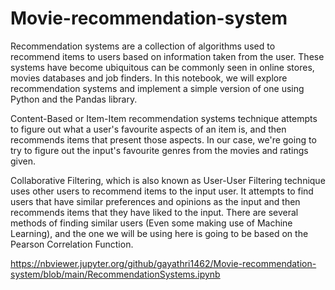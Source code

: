 # Movie-recommendation-system

Recommendation systems are a collection of algorithms used to recommend items to users based on information taken from the user. These systems have become ubiquitous can be commonly seen in online stores, movies databases and job finders. In this notebook, we will explore recommendation systems and implement a simple version of one using Python and the Pandas library.

Content-Based or Item-Item recommendation systems technique attempts to figure out what a user's favourite aspects of an item is, and then recommends items that present those aspects. In our case, we're going to try to figure out the input's favourite genres from the movies and ratings given.

Collaborative Filtering, which is also known as User-User Filtering technique uses other users to recommend items to the input user. It attempts to find users that have similar preferences and opinions as the input and then recommends items that they have liked to the input. There are several methods of finding similar users (Even some making use of Machine Learning), and the one we will be using here is going to be based on the Pearson Correlation Function.





https://nbviewer.jupyter.org/github/gayathri1462/Movie-recommendation-system/blob/main/RecommendationSystems.ipynb
